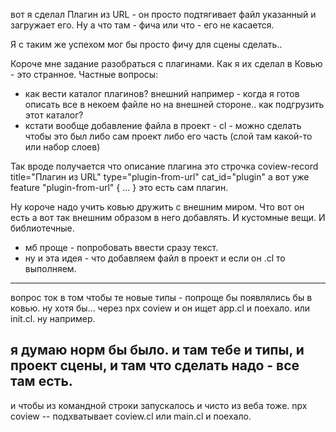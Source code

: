 вот я сделал Плагин из URL - он просто подтягивает файл указанный и загружает его.
Ну а что там - фича или что - его не касается.

Я с таким же успехом мог бы просто фичу для сцены сделать.. 

Короче мне задание разобраться с плагинами. Как я их сделал в Ковью - это странное.
Частные вопросы:
- как вести каталог плагинов? внешний например - когда я готов описать все в некоем файле но на внешней стороне.. как подгрузить этот каталог?
- кстати вообще добавление файла в проект - cl - можно сделать чтобы это был либо сам проект либо его часть (слой там какой-то или набор слоев)

Так вроде получается что описание плагина это строчка
coview-record title="Плагин из URL" type="plugin-from-url" cat_id="plugin"
а вот уже feature "plugin-from-url" { ... } это есть сам плагин.

Ну короче надо учить ковью дружить с внешним миром.
Что вот он есть а вот так внешним образом в него добавлять.
И кустомные вещи. И библиотечные.

+ мб проще - попробовать ввести сразу текст.
+ ну и эта идея - что добавляем файл в проект и если он .cl то выполняем.

*************
вопрос ток в том чтобы те новые типы - попроще бы появлялись бы в ковью.
ну хотя бы... через npx coview и он ищет app.cl и поехало. или init.cl. ну например.

я думаю норм бы было. и там тебе и типы, и проект сцены, и там что сделать надо - все там есть.
--------
и чтобы из командной строки запускалось и чисто из веба тоже.
npx coview -- подхватывает coview.cl или main.cl и поехало.

